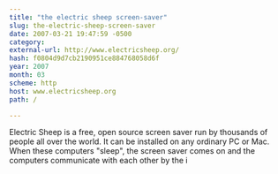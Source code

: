 ```yaml
---
title: "the electric sheep screen-saver"
slug: the-electric-sheep-screen-saver
date: 2007-03-21 19:47:59 -0500
category: 
external-url: http://www.electricsheep.org/
hash: f0804d9d7cb2190951ce884768058d6f
year: 2007
month: 03
scheme: http
host: www.electricsheep.org
path: /

---
```


Electric Sheep is a free, open source screen saver run by thousands of people all over the world. It can be installed on any ordinary PC or Mac. When these computers "sleep", the screen saver comes on and the computers communicate with each other by the i
